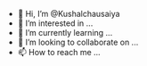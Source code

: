 - 👋 Hi, I’m @Kushalchausaiya
- 👀 I’m interested in ...
- 🌱 I’m currently learning ...
- 💞️ I’m looking to collaborate on ...
- 📫 How to reach me ...

<!---
Kushalchausa/Kushalchausa is a ✨ special ✨ repository because its `README.md` (this file) appears on your GitHub profile.
You can click the Preview link to take a look at your changes.
--->
